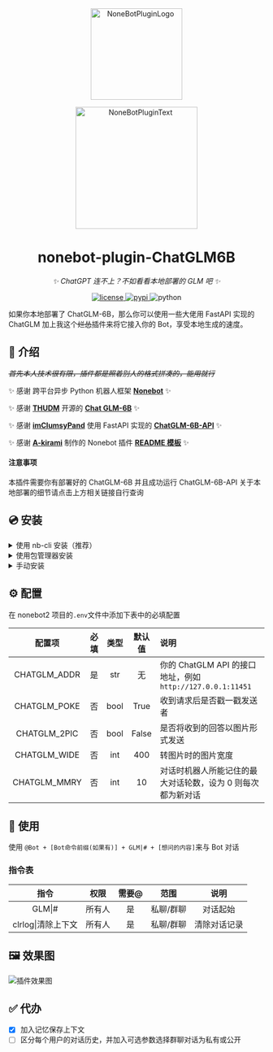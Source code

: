 <div align="center">
  <a href="https://v2.nonebot.dev/store"><img src="https://github.com/A-kirami/nonebot-plugin-template/blob/resources/nbp_logo.png" width="180" height="180" alt="NoneBotPluginLogo"></a>
  <br>
  <p><img src="https://github.com/A-kirami/nonebot-plugin-template/blob/resources/NoneBotPlugin.svg" width="240" alt="NoneBotPluginText"></p>
</div>

<div align="center">

# nonebot-plugin-ChatGLM6B

_✨ ChatGPT 连不上？不如看看本地部署的 GLM 吧 ✨_

<a href="./LICENSE">
    <img src="https://img.shields.io/github/license/QNLanYang/nonebot_plugin_ChatGLM6B.svg" alt="license">
</a>
<a href="https://pypi.python.org/pypi/nonebot-plugin-chatglm6b">
    <img src="https://img.shields.io/pypi/v/nonebot-plugin-chatglm6b.svg" alt="pypi">
</a>
<img src="https://img.shields.io/badge/python-3.8+-blue.svg" alt="python">

</div>

如果你本地部署了 ChatGLM-6B，那么你可以使用一些大佬用 FastAPI 实现的 ChatGLM 加上我这个~~烂怂~~插件来将它接入你的 Bot，享受本地生成的速度。

## 📖 介绍

~~_首先本人技术很有限，插件都是照着别人的格式拼凑的，能用就行_~~

✨ 感谢 跨平台异步 Python 机器人框架 **[Nonebot](https://nb2.baka.icu/)** ✨

✨ 感谢 **[THUDM](https://github.com/THUDM)** 开源的 **[Chat GLM-6B](https://huggingface.co/THUDM/chatglm-6b)** ✨

✨ 感谢 **[imClumsyPand](https://github.com/imClumsyPanda)** 使用 FastAPI 实现的 **[ChatGLM-6B-API](https://github.com/imClumsyPanda/ChatGLM-6B-API)** ✨

✨ 感谢 **[A-kirami](https://github.com/A-kirami)** 制作的 Nonebot 插件 **[README 模板](https://github.com/A-kirami/nonebot-plugin-template)** ✨

#### 注意事项

本插件需要你有部署好的 ChatGLM-6B 并且成功运行 ChatGLM-6B-API
关于本地部署的细节请点击上方相关链接自行查询

## 💿 安装

<details>
<summary>使用 nb-cli 安装（推荐）</summary>
在 nonebot2 项目的根目录下打开命令行, 输入以下指令即可安装

    nb plugin install nonebot-plugin-example

</details>

<details>
<summary>使用包管理器安装</summary>
在 nonebot2 项目的插件目录下, 打开命令行, 根据你使用的包管理器, 输入相应的安装命令

<details>
<summary>pip</summary>

    pip install nonebot-plugin-chatglm6b

</details>

打开 nonebot2 项目根目录下的 `pyproject.toml` 文件, 在 `[tool.nonebot]` 部分追加写入

    plugins = ["nonebot_plugin_chatglm6b"]

</details>

<details>
<summary>手动安装</summary>
下载最新版本Release或main分支源码，将文件夹存放至Bot根目录的`./src/plugins/`目录中
</details>

## ⚙️ 配置

在 nonebot2 项目的`.env`文件中添加下表中的必填配置

|    配置项    | 必填 | 类型 | 默认值 | 说明                                                        |
| :----------: | :--: | :--: | :----: | :---------------------------------------------------------- |
| CHATGLM_ADDR |  是  | str  |   无   | 你的 ChatGLM API 的接口地址，例如`http://127.0.0.1:11451`   |
| CHATGLM_POKE |  否  | bool |  True  | 收到请求后是否戳一戳发送者                                  |
| CHATGLM_2PIC |  否  | bool | False  | 是否将收到的回答以图片形式发送                              |
| CHATGLM_WIDE |  否  | int  |  400   | 转图片时的图片宽度                                          |
| CHATGLM_MMRY |  否  | int  |   10   | 对话时机器人所能记住的最大对话轮数，设为 0 则每次都为新对话 |

## 🎉 使用

使用 `@Bot + [Bot命令前缀(如果有)] + GLM|# + [想问的内容]`来与 Bot 对话

### 指令表

|        指令        |  权限  | 需要@ |   范围    |     说明     |
| :----------------: | :----: | :---: | :-------: | :----------: |
|       GLM\|#       | 所有人 |  是   | 私聊/群聊 |   对话起始   |
| clrlog\|清除上下文 | 所有人 |  是   | 私聊/群聊 | 清除对话记录 |

## 🖼️ 效果图

![插件效果图](https://raw.githubusercontent.com/QNLanYang/nonebot_plugin_ChatGLM6B/main/.data/%E5%AF%B9%E8%AF%9D%E5%8F%8A%E8%AE%B0%E5%BF%86.png "对话和记忆")

## ✅ 代办

- [x] 加入记忆保存上下文
- [ ] 区分每个用户的对话历史，并加入可选参数选择群聊对话为私有或公开

